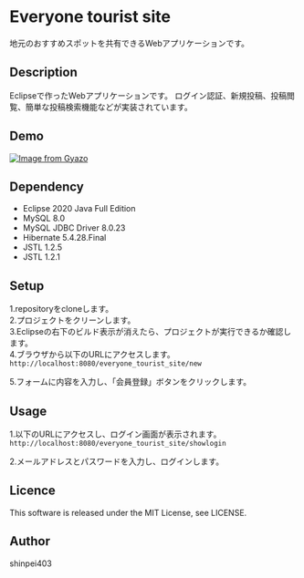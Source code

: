 Everyone tourist site
====
地元のおすすめスポットを共有できるWebアプリケーションです。

## Description

Eclipseで作ったWebアプリケーションです。
ログイン認証、新規投稿、投稿閲覧、簡単な投稿検索機能などが実装されています。

## Demo

[![Image from Gyazo](https://i.gyazo.com/5dbba1c513f93f279dd1d2987a4e4b50.gif)](https://gyazo.com/5dbba1c513f93f279dd1d2987a4e4b50)

## Dependency
<ul>
  <li>Eclipse 2020 Java Full Edition</li>
  <li>MySQL 8.0</li>
  <li>MySQL JDBC Driver 8.0.23</li>
  <li>Hibernate 5.4.28.Final</li>
  <li>JSTL 1.2.5</li>
  <li>JSTL 1.2.1</li>
</ul>

## Setup


  1.repositoryをcloneします。<br>
  2.プロジェクトをクリーンします。<br>
  3.Eclipseの右下のビルド表示が消えたら、プロジェクトが実行できるか確認します。<br>
  4.ブラウザから以下のURLにアクセスします。<br>
     `http://localhost:8080/everyone_tourist_site/new `
  
  5.フォームに内容を入力し、「会員登録」ボタンをクリックします。
 
## Usage
   1.以下のURLにアクセスし、ログイン画面が表示されます。<br>
    `http://localhost:8080/everyone_tourist_site/showlogin`
    
   2.メールアドレスとパスワードを入力し、ログインします。


## Licence

This software is released under the MIT License, see LICENSE.

## Author
shinpei403



